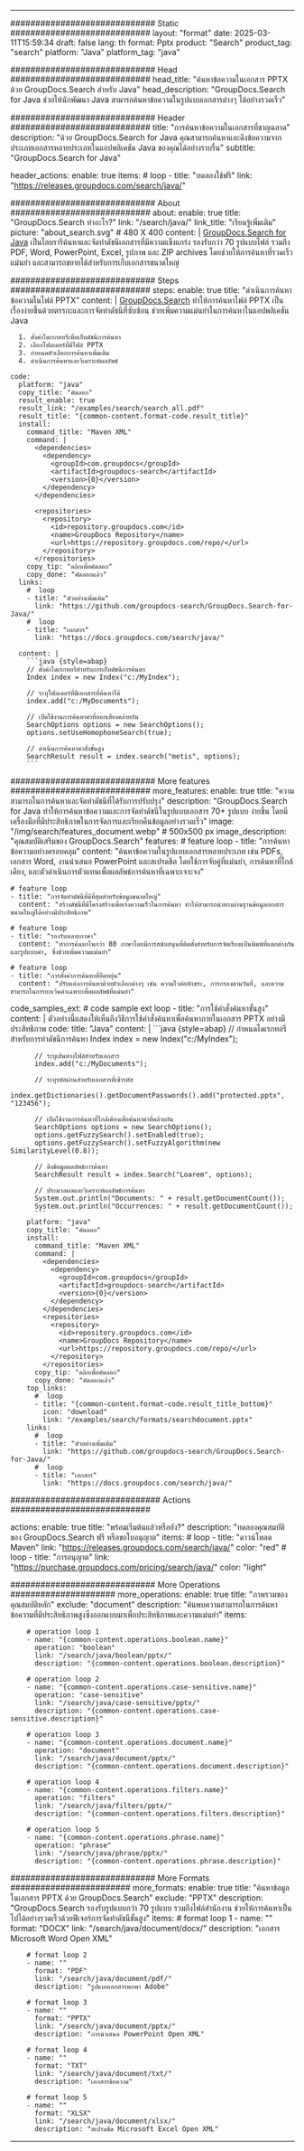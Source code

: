 
---
############################# Static ############################
layout: "format"
date:  2025-03-11T15:59:34
draft: false
lang: th
format: Pptx
product: "Search"
product_tag: "search"
platform: "Java"
platform_tag: "java"

############################# Head ############################
head_title: "ค้นหาข้อความในเอกสาร PPTX ด้วย GroupDocs.Search สำหรับ Java"
head_description: "GroupDocs.Search for Java ช่วยให้นักพัฒนา Java สามารถค้นหาข้อความในรูปแบบเอกสารต่างๆ ได้อย่างรวดเร็ว"

############################# Header ############################
title: "การค้นหาข้อความในเอกสารที่ชาญฉลาด" 
description: "ด้วย GroupDocs.Search for Java คุณสามารถค้นหาและดึงข้อความจากประเภทเอกสารหลายประเภทในแอปพลิเคชัน Java ของคุณได้อย่างราบรื่น"
subtitle: "GroupDocs.Search for Java" 

header_actions:
  enable: true
  items:
    #  loop
    - title: "ทดลองใช้ฟรี"
      link: "https://releases.groupdocs.com/search/java/"
      
############################# About ############################
about:
    enable: true
    title: "GroupDocs.Search ทำอะไร?"
    link: "/search/java/"
    link_title: "เรียนรู้เพิ่มเติม"
    picture: "about_search.svg" # 480 X 400
    content: |
       [GroupDocs.Search for Java](/search/java/) เป็นไลบรารีค้นหาและจัดทำดัชนีเอกสารที่มีความแข็งแกร่ง รองรับกว่า 70 รูปแบบไฟล์ รวมถึง PDF, Word, PowerPoint, Excel, รูปภาพ และ ZIP archives โดยช่วยให้การค้นหาที่รวดเร็ว แม่นยำ และสามารถขยายได้สำหรับการเก็บเอกสารขนาดใหญ่

############################# Steps ############################
steps:
    enable: true
    title: "ดำเนินการค้นหาข้อความในไฟล์ PPTX"
    content: |
      [GroupDocs.Search](/search/java/) ทำให้การค้นหาไฟล์ PPTX เป็นเรื่องง่ายขึ้นด้วยตรรกะและการจัดทำดัชนีที่ซับซ้อน ช่วยเพิ่มความแม่นยำในการค้นหาในแอปพลิเคชัน Java
      
      1. ตั้งค่าไดเรกทอรีเพื่อเก็บดัชนีการค้นหา
      2. เลือกโฟลเดอร์ที่มีไฟล์ PPTX
      3. กำหนดตัวเลือกการค้นหาเพิ่มเติม
      4. ดำเนินการค้นหาและวิเคราะห์ผลลัพธ์
   
    code:
      platform: "java"
      copy_title: "คัดลอก"
      result_enable: true
      result_link: "/examples/search/search_all.pdf"
      result_title: "{common-content.format-code.result_title}"
      install:
        command_title: "Maven XML"
        command: |
          <dependencies>
            <dependency>
              <groupId>com.groupdocs</groupId>
              <artifactId>groupdocs-search</artifactId>
              <version>{0}</version>
            </dependency>
          </dependencies>

          <repositories>
            <repository>
              <id>repository.groupdocs.com</id>
              <name>GroupDocs Repository</name>
              <url>https://repository.groupdocs.com/repo/</url>
            </repository>
          </repositories>
        copy_tip: "คลิกเพื่อคัดลอก"
        copy_done: "คัดลอกแล้ว"
      links:
        #  loop
        - title: "ตัวอย่างเพิ่มเติม"
          link: "https://github.com/groupdocs-search/GroupDocs.Search-for-Java/"
        #  loop
        - title: "เอกสาร"
          link: "https://docs.groupdocs.com/search/java/"
          
      content: |
        ```java {style=abap}
        // ตั้งค่าไดเรกทอรีสำหรับการเก็บดัชนีการค้นหา
        Index index = new Index("c:/MyIndex");

        // ระบุโฟลเดอร์ที่มีเอกสารที่ค้นหาได้
        index.add("c:/MyDocuments");

        // เปิดใช้งานการค้นหาคำที่ออกเสียงคล้ายกัน
        SearchOptions options = new SearchOptions();
        options.setUseHomophoneSearch(true);

        // ดำเนินการค้นหาคำสั่งขั้นสูง
        SearchResult result = index.search("metis", options);
        ```            

############################# More features ############################
more_features:
  enable: true
  title: "ความสามารถในการค้นหาและจัดทำดัชนีที่ได้รับการปรับปรุง"
  description: "GroupDocs.Search for Java ทำให้การค้นหาข้อความและการจัดทำดัชนีในรูปแบบเอกสาร 70+ รูปแบบ ง่ายขึ้น โดยมีเครื่องมือที่มีประสิทธิภาพในการจัดการและเรียกคืนข้อมูลอย่างรวดเร็ว"
  image: "/img/search/features_document.webp" # 500x500 px
  image_description: "คุณสมบัติเสริมของ GroupDocs.Search"
  features:
    # feature loop
    - title: "การค้นหาข้อความอย่างครอบคลุม"
      content: "ค้นหาข้อความในรูปแบบเอกสารหลายประเภท เช่น PDFs, เอกสาร Word, งานนำเสนอ PowerPoint และสเปรดชีต โดยใช้การจับคู่ที่แม่นยำ, การค้นหาที่ใกล้เคียง, และตัวดำเนินการตัวแทนเพื่อผลลัพธ์การค้นหาที่เฉพาะเจาะจง"

    # feature loop
    - title: "การจัดทำดัชนีที่ดีที่สุดสำหรับข้อมูลขนาดใหญ่"
      content: "สร้างดัชนีที่มีโครงสร้างเพื่อเร่งความเร็วในการค้นหา ทำให้สามารถนำทางผ่านฐานข้อมูลเอกสารขนาดใหญ่ได้อย่างมีประสิทธิภาพ"

    # feature loop
    - title: "รองรับหลายภาษา"
      content: "ทำการค้นหาในกว่า 80 ภาษาโดยมีการสนับสนุนที่ติดตั้งสำหรับการจัดเรียงแป้นพิมพ์ที่แตกต่างกันและรูปแบบคำ, ซึ่งช่วยเพิ่มความแม่นยำ"

    # feature loop
    - title: "การตั้งค่าการค้นหาที่ยืดหยุ่น"
      content: "ปรับแต่งการค้นหาด้วยตัวเลือกต่างๆ เช่น ความไวต่ออักขระ, การกรองตามวันที่, และความสามารถในการยกเว้นคำเฉพาะเพื่อผลลัพธ์ที่แม่นยำ"
      
  code_samples_ext:
    # code sample ext loop
    - title: "การใช้คำสั่งค้นหาขั้นสูง"
      content: |
        ตัวอย่างนี้แสดงให้เห็นถึงวิธีการใช้คำสั่งค้นหาเพื่อค้นหาภายในเอกสาร PPTX อย่างมีประสิทธิภาพ
      code:
        title: "Java"
        content: |
          ```java {style=abap}
          // กำหนดไดเรกทอรีสำหรับการทำดัชนีการค้นหา
          Index index = new Index("c:/MyIndex");
              
          // ระบุเส้นทางไฟล์สำหรับเอกสาร
          index.add("c:/MyDocuments");

          // ระบุรหัสผ่านสำหรับเอกสารที่เข้ารหัส
          index.getDictionaries().getDocumentPasswords().add("protected.pptx", "123456");

          // เปิดใช้งานการค้นหาที่ใกล้เคียงเพื่อค้นหาคำที่คล้ายกัน
          SearchOptions options = new SearchOptions();
          options.getFuzzySearch().setEnabled(true);
          options.getFuzzySearch().setFuzzyAlgorithm(new SimilarityLevel(0.8));

          // ดึงข้อมูลผลลัพธ์การค้นหา
          SearchResult result = index.Search("Loarem", options);
          
          // ประมวลผลและวิเคราะห์ผลลัพธ์การค้นหา
          System.out.println("Documents: " + result.getDocumentCount());
          System.out.println("Occurrences: " + result.getDocumentCount());
          ```
        platform: "java"
        copy_title: "คัดลอก"
        install:
          command_title: "Maven XML"
          command: |
            <dependencies>
              <dependency>
                <groupId>com.groupdocs</groupId>
                <artifactId>groupdocs-search</artifactId>
                <version>{0}</version>
              </dependency>
            </dependencies>
            <repositories>
              <repository>
                <id>repository.groupdocs.com</id>
                <name>GroupDocs Repository</name>
                <url>https://repository.groupdocs.com/repo/</url>
              </repository>
            </repositories>
          copy_tip: "คลิกเพื่อคัดลอก"
          copy_done: "คัดลอกแล้ว"
        top_links:
          #  loop
          - title: "{common-content.format-code.result_title_bottom}"
            icon: "download"
            link: "/examples/search/formats/searchdocument.pptx"
        links:
          #  loop
          - title: "ตัวอย่างเพิ่มเติม"
            link: "https://github.com/groupdocs-search/GroupDocs.Search-for-Java/"
          #  loop
          - title: "เอกสาร"
            link: "https://docs.groupdocs.com/search/java/"
            

            


############################## Actions ############################

actions:
  enable: true
  title: "พร้อมเริ่มต้นแล้วหรือยัง?"
  description: "ทดลองคุณสมบัติของ GroupDocs.Search ฟรี หรือขอใบอนุญาต"
  items:
    #  loop
    - title: "ดาวน์โหลด Maven"
      link: "https://releases.groupdocs.com/search/java/"
      color: "red"
        #  loop
    - title: "การอนุญาต"
      link: "https://purchase.groupdocs.com/pricing/search/java/"
      color: "light"


############################# More Operations #####################
more_operations:
    enable: true
    title: "ภาพรวมของคุณสมบัติหลัก"
    exclude: "document"
    description: "ค้นพบความสามารถในการค้นหาข้อความที่มีประสิทธิภาพสูงซึ่งออกแบบมาเพื่อประสิทธิภาพและความแม่นยำ"
    items: 
          
        # operation loop 1
        - name: "{common-content.operations.boolean.name}"
          operation: "boolean"
          link: "/search/java/boolean/pptx/"
          description: "{common-content.operations.boolean.description}"

        # operation loop 2
        - name: "{common-content.operations.case-sensitive.name}"
          operation: "case-sensitive"
          link: "/search/java/case-sensitive/pptx/"
          description: "{common-content.operations.case-sensitive.description}"

        # operation loop 3
        - name: "{common-content.operations.document.name}"
          operation: "document"
          link: "/search/java/document/pptx/"
          description: "{common-content.operations.document.description}"

        # operation loop 4
        - name: "{common-content.operations.filters.name}"
          operation: "filters"
          link: "/search/java/filters/pptx/"
          description: "{common-content.operations.filters.description}"

        # operation loop 5
        - name: "{common-content.operations.phrase.name}"
          operation: "phrase"
          link: "/search/java/phrase/pptx/"
          description: "{common-content.operations.phrase.description}"
          
        
          
############################# More Formats ########################
more_formats:
    enable: true
    title: "ค้นหาข้อมูลในเอกสาร PPTX ด้วย GroupDocs.Search"
    exclude: "PPTX"
    description: "GroupDocs.Search รองรับรูปแบบกว่า 70 รูปแบบ รวมถึงไฟล์สำนักงาน ช่วยให้การค้นหาเป็นไปได้อย่างรวดเร็วด้วยฟีเจอร์การจัดทำดัชนีขั้นสูง"
    items: 
        # format loop 1
        - name: ""
          format: "DOCX"
          link: "/search/java/document/docx/"
          description: "เอกสาร Microsoft Word Open XML"
          
        # format loop 2
        - name: ""
          format: "PDF"
          link: "/search/java/document/pdf/"
          description: "รูปแบบเอกสารพกพา Adobe"
          
        # format loop 3
        - name: ""
          format: "PPTX"
          link: "/search/java/document/pptx/"
          description: "การนำเสนอ PowerPoint Open XML"

        # format loop 4
        - name: ""
          format: "TXT"
          link: "/search/java/document/txt/"
          description: "เอกสารข้อความ"
          
        # format loop 5
        - name: ""
          format: "XLSX"
          link: "/search/java/document/xlsx/"
          description: "สเปรดชีต Microsoft Excel Open XML"
  

---